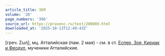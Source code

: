 ```yaml
---
article_title: ЗОЯ
volume: '20'
page_numbers: '396'
source_url: https://pravenc.ru/text/200089.html
downloaded_at: '2025-10-13T12:49:43Z'
---
```


[греч. Ζωή], мц. Атталийская (пам. 2 мая) - см. в ст. [Еспер, Зоя, Кириак и Феодул](<https://pravenc.ru/text/Еспер  Зоя  Кириак и Феодул.html>), мученики Атталийские.
